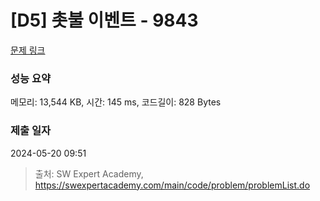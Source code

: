 # [D5] 촛불 이벤트 - 9843 

[문제 링크](https://swexpertacademy.com/main/code/problem/problemDetail.do?contestProbId=AXGBKzuaPOoDFAXR) 

### 성능 요약

메모리: 13,544 KB, 시간: 145 ms, 코드길이: 828 Bytes

### 제출 일자

2024-05-20 09:51



> 출처: SW Expert Academy, https://swexpertacademy.com/main/code/problem/problemList.do